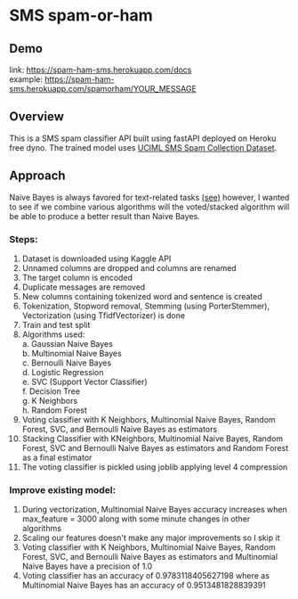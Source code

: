 # SMS spam-or-ham
## Demo
link: https://spam-ham-sms.herokuapp.com/docs <br>
example: https://spam-ham-sms.herokuapp.com/spamorham/YOUR_MESSAGE
## Overview
This is a SMS spam classifier API built using fastAPI deployed on Heroku free dyno. The trained model uses [UCIML SMS Spam Collection Dataset](https://www.kaggle.com/uciml/sms-spam-collection-dataset).
## Approach
Naive Bayes is always favored for text-related tasks [(see)](https://www.quora.com/What-are-the-popular-ML-algorithms-for-email-spam-detection) however, I wanted to see if we combine various algorithms will the voted/stacked algorithm will be able to produce a better result than Naive Bayes.
<br>
### Steps:
1. Dataset is downloaded using Kaggle API
2. Unnamed columns are dropped and columns are renamed
3. The target column is encoded
4. Duplicate messages are removed
5. New columns containing tokenized word and sentence is created
6. Tokenization, Stopword removal, Stemming (using PorterStemmer), Vectorization  (using TfidfVectorizer) is done
7. Train and test split
8. Algorithms used:<br>
  a. Gaussian Naive Bayes <br>
  b. Multinomial Naive Bayes <br>
  c. Bernoulli Naive Bayes <br>
  d. Logistic Regression <br>
  e. SVC (Support Vector Classifier) <br>
  f. Decision Tree <br>
  g. K Neighbors <br>
  h. Random Forest<br>
9. Voting classifier with K Neighbors, Multinomial Naive Bayes, Random Forest, SVC, and Bernoulli Naive Bayes as estimators
10. Stacking Classifier with KNeighbors, Multinomial Naive Bayes, Random Forest, SVC and Bernoulli Naive Bayes as estimators and Random Forest as a final estimator
11. The voting classifier is pickled using joblib applying level 4 compression

### Improve existing model:
1. During vectorization, Multinomial Naive Bayes accuracy increases when max_feature = 3000 along with some minute changes in other algorithms
2. Scaling our features doesn't make any major improvements so I skip it
3. Voting classifier with K Neighbors, Multinomial Naive Bayes, Random Forest, SVC, and Bernoulli Naive Bayes as estimators and Multinomial Naive Bayes have a precision of 1.0
4. Voting classifier has an accuracy of 0.9783118405627198 where as Multinomial Naive Bayes has an accuracy of 0.9513481828839391
